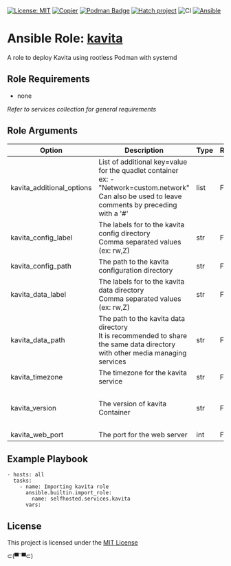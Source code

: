 [![License: MIT](https://img.shields.io/badge/License-MIT-yellow.svg)](LICENSE)
[![Copier](https://img.shields.io/endpoint?url=https://raw.githubusercontent.com/copier-org/copier/master/img/badge/badge-grayscale-inverted-border.json)](https://github.com/copier-org/copier)
[![Podman Badge](https://img.shields.io/badge/Podman-892CA0?logo=podman&logoColor=white)](https://podman.io/)
[![Hatch project](https://img.shields.io/badge/%F0%9F%A5%9A-Hatch-4051b5.svg)](https://github.com/pypa/hatch)
![CI](https://github.com/ansible-selfhosted/selfhosted.services.kavita/actions/workflows/ci.yml/badge.svg)
[![Ansible](https://img.shields.io/badge/Ansible-Molecule-EE0000?style=plastic&logo=ansible&logoColor=white)](https://github.com/ansible/molecule)

<!-- BEGIN_ANSIBLE_DOCS -->

# Ansible Role: [kavita](https://wiki.kavitareader.com/)

A role to deploy Kavita using rootless Podman with systemd

## Role Requirements

- none

*Refer to services collection for general requirements*

## Role Arguments

|Option|Description|Type|Required|Default|choices|
|---|---|---|---|---|---|
|kavita_additional_options|List of additional key=value for the quadlet container<br>ex: - "Network=custom.network"<br>Can also be used to leave comments by preceding with a '#'|list|False|[]|
|kavita_config_label|The labels for to the kavita config directory<br>Comma separated values (ex: rw,Z)|str|False||
|kavita_config_path|The path to the kavita configuration directory|str|False|~/.config/kavita/|
|kavita_data_label|The labels for to the kavita data directory<br>Comma separated values (ex: rw,Z)|str|False||
|kavita_data_path|The path to the kavita data directory<br>It is recommended to share the same data directory with other media managing services|str|False|~/.local/share/containers/storage/media|
|kavita_timezone|The timezone for the kavita service|str|False|Etc/UTC|
|kavita_version|The version of kavita Container|str|False|latest|<ul><li>latest</li><li>nightly</li><li>canary</li></ul>
|kavita_web_port|The port for the web server|int|False|5000|


## Example Playbook

```
- hosts: all
  tasks:
    - name: Importing kavita role
      ansible.builtin.import_role:
        name: selfhosted.services.kavita
      vars:
```

## License

This project is licensed under the [MIT License](LICENSE)


⊂(▀¯▀⊂)

<!-- END_ANSIBLE_DOCS -->
